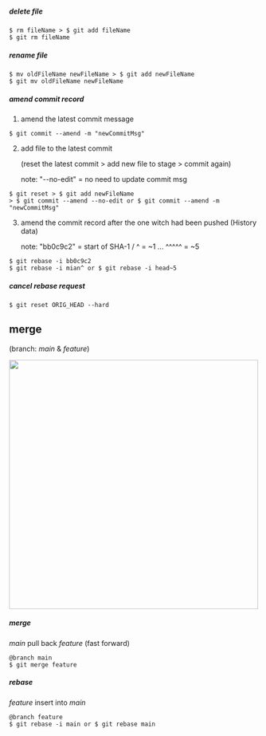 ##### delete file
```
$ rm fileName > $ git add fileName
$ git rm fileName
```

##### rename file
```
$ mv oldFileName newFileName > $ git add newFileName
$ git mv oldFileName newFileName
```

##### amend commit record

1. amend the latest commit message

```
$ git commit --amend -m "newCommitMsg"
````

2. add file to the latest commit

   (reset the latest commit > add new file to stage > commit again)

   note: "--no-edit" = no need to update commit msg

```
$ git reset > $ git add newFileName
> $ git commit --amend --no-edit or $ git commit --amend -m "newCommitMsg"
```

3. amend the commit record after the one witch had been pushed (History data)

   note: "bb0c9c2" = start of SHA-1 / ^ = ~1 ... ^^^^^ = ~5

```
$ git rebase -i bb0c9c2
$ git rebase -i mian^ or $ git rebase -i head~5
```

##### cancel rebase request

```
$ git reset ORIG_HEAD --hard
```

## merge
(branch: _main_ & _feature_)

<img src="https://raw.githubusercontent.com/rubywu0604/learningNote/main/Image/merge%20vs%20rebase.png" width="500" >

##### merge
_main_ pull back _feature_ (fast forward)

```
@branch main
$ git merge feature
```

##### rebase
_feature_ insert into _main_

```
@branch feature
$ git rebase -i main or $ git rebase main
```

